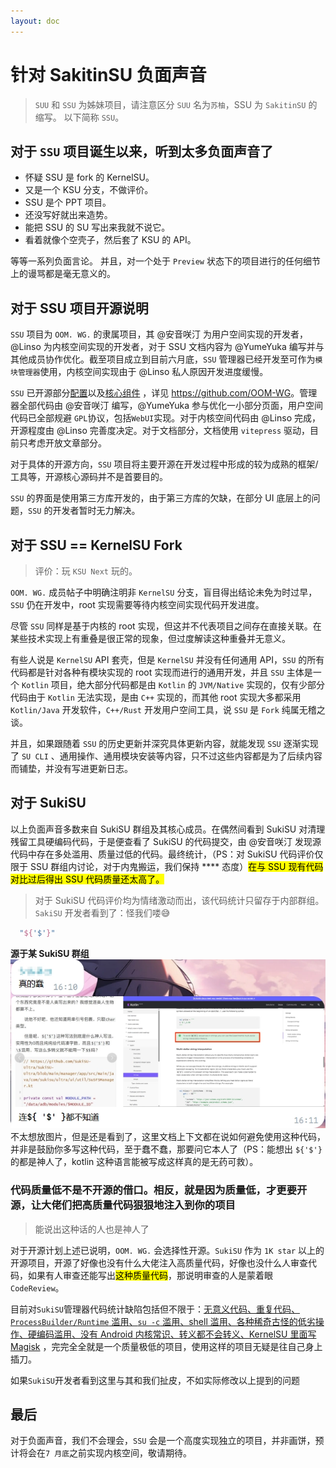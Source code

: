 ```yaml
---
layout: doc
---
```


# 针对 SakitinSU 负面声音

> `SUU` 和 `SSU` 为姊妹项目，请注意区分 `SUU` 名为`苏柚`，SSU 为 `SakitinSU` 的缩写。
> 以下简称 `SSU`。

## 对于 `SSU` 项目诞生以来，听到太多负面声音了

- 怀疑 SSU 是 fork 的 KernelSU。
- 又是一个 KSU 分支，不做评价。
- SSU 是个 PPT 项目。
- 还没写好就出来造势。
- 能把 SSU 的 SU 写出来我就不说它。
- 看着就像个空壳子，然后套了 KSU 的 API。

等等一系列负面言论。 并且，对一个处于 `Preview` 状态下的项目进行的任何细节上的谩骂都是毫无意义的。

## 对于 SSU 项目开源说明

`SSU` 项目为 `OOM. WG.` 的隶属项目，其 @安音咲汀 为用户空间实现的开发者，@Linso 为内核空间实现的开发者，对于 SSU 文档内容为
@YumeYuka 编写并与其他成员协作优化。截至项目成立到目前六月底，`SSU` 管理器已经开发至可作为`模块管理器`使用，内核空间实现由于
@Linso 私人原因开发进度缓慢。

`SSU` 已开源部分[配置](https://github.com/OOM-WG/SakitinSU)以及[核心组件](https://github.com/OOM-WG/WMLang)
，详见 <https://github.com/OOM-WG>。管理器全部代码由 @安音咲汀 编写，@YumeYuka 参与优化一小部分页面，用户空间代码已全部规避
`GPL`协议，包括`WebUI`实现。对于内核空间代码由 @Linso 完成，开源程度由 @Linso 完善度决定。对于文档部分，文档使用 `vitepress`
驱动，目前只考虑开放文章部分。

对于具体的开源方向，`SSU` 项目将主要开源在开发过程中形成的较为成熟的框架/工具等，开源核心源码并不是首要目的。

`SSU` 的界面是使用第三方库开发的，由于第三方库的欠缺，在部分 UI 底层上的问题，`SSU` 的开发者暂时无力解决。

## 对于 SSU == KernelSU Fork

> 评价：玩 `KSU Next` 玩的。

`OOM. WG.` 成员帖子中明确注明非 `KernelSU` 分支，盲目得出结论未免为时过早，`SSU` 仍在开发中，root 实现需要等待内核空间实现代码开发进度。

尽管 `SSU` 同样是基于内核的 root 实现，但这并不代表项目之间存在直接关联。在某些技术实现上有重叠是很正常的现象，但过度解读这种重叠并无意义。

有些人说是 `KernelSU` API 套壳，但是 `KernelSU` 并没有任何通用 API，`SSU` 的所有代码都是针对各种有模块实现的 root
实现而进行的通用开发，并且 `SSU` 主体是一个 `Kotlin` 项目，绝大部分代码都是由 `Kotlin` 的 `JVM/Native` 实现的，仅有少部分代码由于
`Kotlin` 无法实现，是由 `C++` 实现的，而其他 root 实现大多都采用 `Kotlin/Java` 开发软件，`C++/Rust` 开发用户空间工具，说
`SSU` 是 `Fork` 纯属无稽之谈。

并且，如果跟随着 `SSU` 的历史更新并深究具体更新内容，就能发现 `SSU` 逐渐实现了 `SU CLI`
、通用操作、通用模块安装等内容，只不过这些内容都是为了后续内容而铺垫，并没有写进更新日志。

## 对于 SukiSU

以上负面声音多数来自 SukiSU 群组及其核心成员。在偶然间看到 SukiSU 对清理残留工具硬编码代码，于是便查看了 SukiSU 的代码提交，由
@安音咲汀 发现源代码中存在多处滥用、质量过低的代码。最终统计，（PS：对 SukiSU 代码评价仅限于 SSU
群组内讨论，对于内鬼搬运，我们保持 \*\*\*\* 态度）<mark>在与 SSU 现有代码对比过后得出 SSU 代码质量还太高了。</mark>

> 对于 SukiSU 代码评价均为情绪激动而出，该代码统计只留存于内部群组。
> `SakiSU` 开发者看到了：怪我们喽😅

``` kotlin
  "${'$'}"
```

**源于某 SukiSU 群组**
![神人神语](/assets/img/sukisu.webp)不太想放图片，但是还是看到了，这里文档上下文都在说如何避免使用这种代码，并非是鼓励你多写这种代码，至于蠢不蠢，那要问它本人了（PS：能想出
`${'$'}`的都是神人了，kotlin 这种语言能被写成这样真的是无药可救）。

### 代码质量低不是不开源的借口。相反，就是因为质量低，才更要开源，让大佬们把高质量代码狠狠地注入到你的项目

> 能说出这种话的人也是神人了

对于开源计划上述已说明，`OOM. WG.` 会选择性开源。`SukiSU` 作为 `1K star`
以上的开源项目，开源了好像也没有什么大佬注入高质量代码，好像也没什么人审查代码，如果有人审查还能写出<mark>这种质量代码</mark>，那说明审查的人是蒙着眼
`CodeReview`。

目前对`SukiSU`管理器代码统计缺陷包括但不限于：<u>无意义代码、重复代码、`ProcessBuilder/Runtime` 滥用、`su -c` 滥用、shell
滥用、各种稀奇古怪的低劣操作、硬编码滥用、没有 Android 内核常识、转义都不会转义、KernelSU 里面写 Magisk</u>
，完完全全就是一个质量极低的项目，使用这样的项目无疑是往自己身上插刀。

如果`SukiSU`开发者看到这里与其和我们扯皮，不如实际修改以上提到的问题

## 最后

对于负面声音，我们不会理会，`SSU` 会是一个高度实现独立的项目，并非画饼，预计将会在`7 月底`之前实现内核空间，敬请期待。
